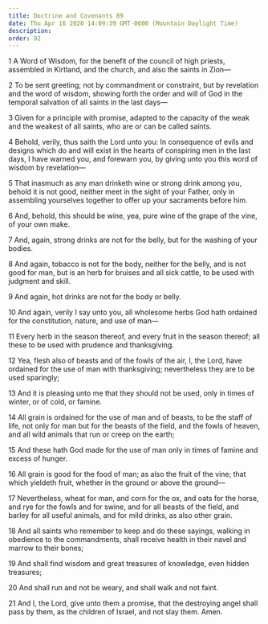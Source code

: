 ```yaml
---
title: Doctrine and Covenants 89
date: Thu Apr 16 2020 14:09:39 GMT-0600 (Mountain Daylight Time)
description: 
order: 92
---
```


<p>
  1 A Word of Wisdom, for the benefit of the council of high priests, assembled
  in Kirtland, and the church, and also the saints in Zion&#x2014;
</p>
<p>
  2 To be sent greeting; not by commandment or constraint, but by revelation and
  the word of wisdom, showing forth the order and will of God in the temporal
  salvation of all saints in the last days&#x2014;
</p>
<p>
  3 Given for a principle with promise, adapted to the capacity of the weak and
  the weakest of all saints, who are or can be called saints.
</p>
<p>
  4 Behold, verily, thus saith the Lord unto you: In consequence of evils and
  designs which do and will exist in the hearts of conspiring men in the last
  days, I have warned you, and forewarn you, by giving unto you this word of
  wisdom by revelation&#x2014;
</p>
<p>
  5 That inasmuch as any man drinketh wine or strong drink among you, behold it
  is not good, neither meet in the sight of your Father, only in assembling
  yourselves together to offer up your sacraments before him.
</p>
<p>
  6 And, behold, this should be wine, yea, pure wine of the grape of the vine,
  of your own make.
</p>
<p>
  7 And, again, strong drinks are not for the belly, but for the washing of your
  bodies.
</p>
<p>
  8 And again, tobacco is not for the body, neither for the belly, and is not
  good for man, but is an herb for bruises and all sick cattle, to be used with
  judgment and skill.
</p>
<p>9 And again, hot drinks are not for the body or belly.</p>
<p>
  10 And again, verily I say unto you, all wholesome herbs God hath ordained for
  the constitution, nature, and use of man&#x2014;
</p>
<p>
  11 Every herb in the season thereof, and every fruit in the season thereof;
  all these to be used with prudence and thanksgiving.
</p>
<p>
  12 Yea, flesh also of beasts and of the fowls of the air, I, the Lord, have
  ordained for the use of man with thanksgiving; nevertheless they are to be
  used sparingly;
</p>
<p>
  13 And it is pleasing unto me that they should not be used, only in times of
  winter, or of cold, or famine.
</p>
<p>
  14 All grain is ordained for the use of man and of beasts, to be the staff of
  life, not only for man but for the beasts of the field, and the fowls of
  heaven, and all wild animals that run or creep on the earth;
</p>
<p>
  15 And these hath God made for the use of man only in times of famine and
  excess of hunger.
</p>
<p>
  16 All grain is good for the food of man; as also the fruit of the vine; that
  which yieldeth fruit, whether in the ground or above the ground&#x2014;
</p>
<p>
  17 Nevertheless, wheat for man, and corn for the ox, and oats for the horse,
  and rye for the fowls and for swine, and for all beasts of the field, and
  barley for all useful animals, and for mild drinks, as also other grain.
</p>
<p>
  18 And all saints who remember to keep and do these sayings, walking in
  obedience to the commandments, shall receive health in their navel and marrow
  to their bones;
</p>
<p>
  19 And shall find wisdom and great treasures of knowledge, even hidden
  treasures;
</p>
<p>20 And shall run and not be weary, and shall walk and not faint.</p>
<p>
  21 And I, the Lord, give unto them a promise, that the destroying angel shall
  pass by them, as the children of Israel, and not slay them. Amen.
</p>
